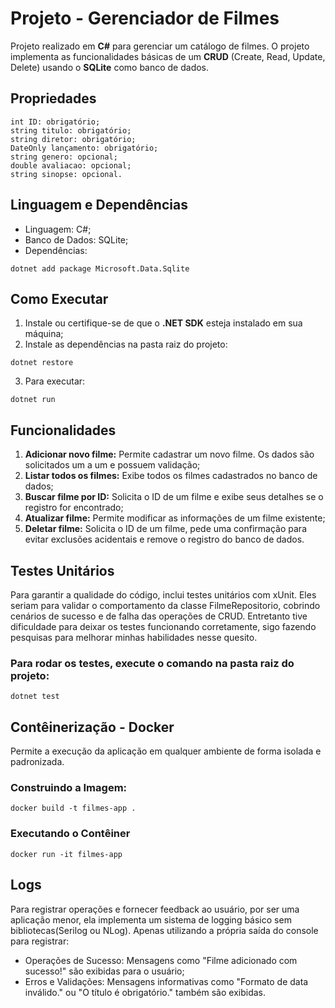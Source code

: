 # Projeto - Gerenciador de Filmes

Projeto realizado em **C#** para gerenciar um catálogo de filmes. O projeto implementa as funcionalidades básicas de um **CRUD** (Create, Read, Update, Delete) usando o **SQLite** como banco de dados.

## Propriedades

```
int ID: obrigatório;
string titulo: obrigatório;
string diretor: obrigatório;
DateOnly lançamento: obrigatório;
string genero: opcional;
double avaliacao: opcional;
string sinopse: opcional.
```

## Linguagem e Dependências

- Linguagem: C#;
- Banco de Dados: SQLite;
- Dependências:
```
dotnet add package Microsoft.Data.Sqlite
```

## Como Executar

1. Instale ou certifique-se de que o **.NET SDK** esteja instalado em sua máquina;
2. Instale as dependências na pasta raiz do projeto:
```
dotnet restore
```
3. Para executar:
```
dotnet run
```

## Funcionalidades

1. **Adicionar novo filme:** Permite cadastrar um novo filme. Os dados são solicitados um a um e possuem validação; 
2. **Listar todos os filmes:** Exibe todos os filmes cadastrados no banco de dados;
3. **Buscar filme por ID:** Solicita o ID de um filme e exibe seus detalhes se o registro for encontrado;
4. **Atualizar filme:** Permite modificar as informações de um filme existente;
5. **Deletar filme:** Solicita o ID de um filme, pede uma confirmação para evitar exclusões acidentais e remove o registro do banco de dados.

## Testes Unitários

Para garantir a qualidade do código, inclui testes unitários com xUnit. Eles seriam para validar o comportamento da classe FilmeRepositorio, cobrindo cenários de sucesso e de falha das operações de CRUD. 
Entretanto tive dificuldade para deixar os testes funcionando corretamente, sigo fazendo pesquisas para melhorar minhas habilidades nesse quesito.

### Para rodar os testes, execute o comando na pasta raiz do projeto:
```
dotnet test
```

## Contêinerização - Docker

Permite a execução da aplicação em qualquer ambiente de forma isolada e padronizada.

### Construindo a Imagem:
```
docker build -t filmes-app .
```

### Executando o Contêiner
```
docker run -it filmes-app
```

## Logs

Para registrar operações e fornecer feedback ao usuário, por ser uma aplicação menor, ela implementa um sistema de logging básico sem bibliotecas(Serilog ou NLog). 
Apenas utilizando a própria saída do console para registrar:
- Operações de Sucesso: Mensagens como "Filme adicionado com sucesso!" são exibidas para o usuário;
- Erros e Validações: Mensagens informativas como "Formato de data inválido." ou "O título é obrigatório." também são exibidas.
